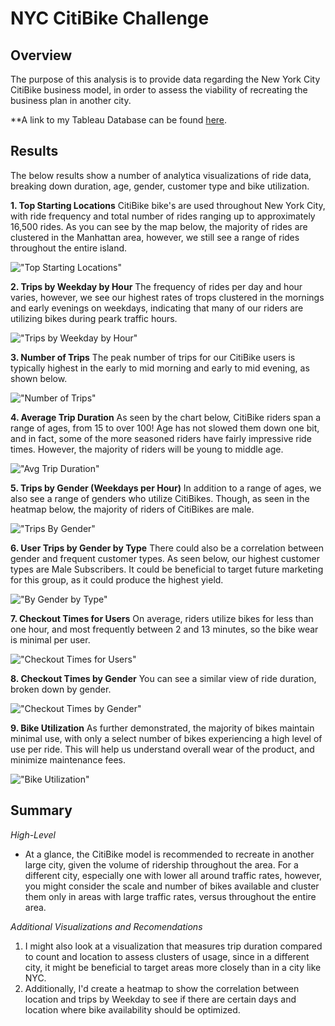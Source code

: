 # **NYC CitiBike Challenge**
## **Overview**
The purpose of this analysis is to provide data regarding the New York City CitiBike business model, in order to assess the viability of recreating the business plan in another city. 

**A link to my Tableau Database can be found [here](https://public.tableau.com/shared/NSQ787R48?:display_count=n&:origin=viz_share_link).

## **Results**
The below results show a number of analytica visualizations of ride data, breaking down duration, age, gender, customer type and bike utilization. 

**1. Top Starting Locations**
CitiBike bike's are used throughout New York City, with ride frequency and total number of rides ranging up to approximately 16,500 rides. As you can see by the map below, 
the majority of rides are clustered in the Manhattan area, however, we still see a range of rides throughout the entire island. 

!["Top Starting Locations"](https://github.com/mhenson1989/bikesharing/blob/main/Challenge/Images/TopStartingLocations.PNG)

**2. Trips by Weekday by Hour** 
The frequency of rides per day and hour varies, however, we see our highest rates of trops clustered in the mornings and early evenings on weekdays, indicating that many of our 
riders are utilizing bikes during peark traffic hours. 

!["Trips by Weekday by Hour"](https://github.com/mhenson1989/bikesharing/blob/main/Challenge/Images/TripsbyWeekdayPerHour.PNG)

**3. Number of Trips**
The peak number of trips for our CitiBike users is typically highest in the early to mid morning and early to mid evening, as shown below.

!["Number of Trips"](https://github.com/mhenson1989/bikesharing/blob/main/Challenge/Images/NumberOfTrips.PNG)

**4. Average Trip Duration**
As seen by the chart below, CitiBike riders span a range of ages, from 15 to over 100! Age has not slowed them down one bit, and in fact, some of the more seasoned riders have 
fairly impressive ride times. However, the majority of riders will be young to middle age. 

!["Avg Trip Duration"](https://github.com/mhenson1989/bikesharing/blob/main/Challenge/Images/AvgTripDuration.PNG)

**5. Trips by Gender (Weekdays per Hour)**
In addition to a range of ages, we also see a range of genders who utilize CitiBikes. Though, as seen in the heatmap below, the majority of riders of CitiBikes are male. 

!["Trips By Gender"](https://github.com/mhenson1989/bikesharing/blob/main/Challenge/Images/TripsByGender.PNG)

**6. User Trips by Gender by Type**
There could also be a correlation between gender and frequent customer types. As seen below, our highest customer types are Male Subscribers. It could be beneficial to 
target future marketing for this group, as it could produce the highest yield. 

!["By Gender by Type"](https://github.com/mhenson1989/bikesharing/blob/main/Challenge/Images/UserTripsByGender.PNG)

**7. Checkout Times for Users**
On average, riders utilize bikes for less than one hour, and most frequently between 2 and 13 minutes, so the bike wear is minimal per user. 

!["Checkout Times for Users"](https://github.com/mhenson1989/bikesharing/blob/main/Challenge/Images/CheckoutTimeForUsers.PNG)

**8. Checkout Times by Gender**
You can see a similar view of ride duration, broken down by gender. 

!["Checkout Times by Gender"](https://github.com/mhenson1989/bikesharing/blob/main/Challenge/Images/CheckoutTimeByGender.PNG)

**9. Bike Utilization**
As further demonstrated, the majority of bikes maintain minimal use, with only a select number of bikes experiencing a high level of use per ride. 
This will help us understand overall wear of the product, and minimize maintenance fees. 

!["Bike Utilization"](https://github.com/mhenson1989/bikesharing/blob/main/Challenge/Images/BikeUtilization'.PNG)

## **Summary**

*High-Level*
- At a glance, the CitiBike model is recommended to recreate in another large city, given the volume of ridership throughout the area. For a different city, especially one with lower all around traffic rates, however, you might consider the scale and number of bikes available and cluster them only in areas with large traffic rates, versus throughout the entire area. 

*Additional Visualizations and Recomendations*
1. I might also look at a visualization that measures trip duration compared to count and location to assess clusters of usage, since in a different city, it might be beneficial to target areas more closely than in a city like NYC.
2. Additionally, I'd create a heatmap to show the correlation between location and trips by Weekday to see if there are certain days and location where bike availability should be optimized. 
